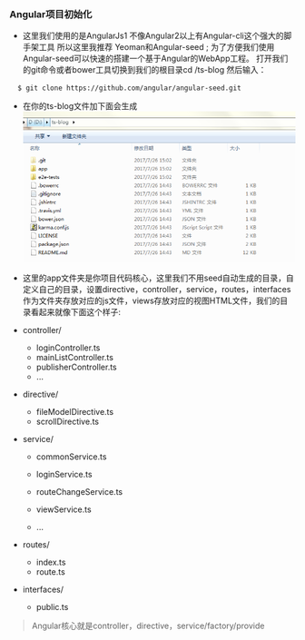 ### Angular项目初始化

* 这里我们使用的是AngularJs1 不像Angular2以上有Angular-cli这个强大的脚手架工具 所以这里我推荐 Yeoman和Angular-seed ;  为了方便我们使用Angular-seed可以快速的搭建一个基于Angular的WebApp工程。 打开我们的git命令或者bower工具切换到我们的根目录cd /ts-blog 然后输入：

```
  $ git clone https://github.com/angular/angular-seed.git
```

* 在你的ts-blog文件加下面会生成![](/assets/import.png)

* 这里的app文件夹是你项目代码核心，这里我们不用seed自动生成的目录，自定义自己的目录，设置directive，controller，service，routes，interfaces作为文件夹存放对应的js文件，views存放对应的视图HTML文件，我们的目录看起来就像下面这个样子:

* controller/

  * loginController.ts
  * mainListController.ts
  * publisherController.ts
  * ...

* directive/

  * fileModelDirective.ts
  * scrollDirective.ts

* service/

  * commonService.ts

  * loginService.ts

  * routeChangeService.ts

  * viewService.ts

  * ...

* routes/

  * index.ts
  * route.ts

* interfaces/

  * public.ts

> Angular核心就是controller，directive，service/factory/provide



